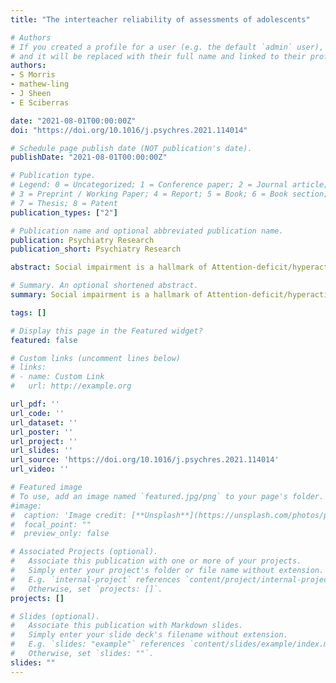 ```yaml
---
title: "The interteacher reliability of assessments of adolescents"

# Authors
# If you created a profile for a user (e.g. the default `admin` user), write the username (folder name) here 
# and it will be replaced with their full name and linked to their profile.
authors:
- S Morris
- mathew-ling
- J Sheen
- E Sciberras

date: "2021-08-01T00:00:00Z"
doi: "https://doi.org/10.1016/j.psychres.2021.114014"

# Schedule page publish date (NOT publication's date).
publishDate: "2021-08-01T00:00:00Z"

# Publication type.
# Legend: 0 = Uncategorized; 1 = Conference paper; 2 = Journal article;
# 3 = Preprint / Working Paper; 4 = Report; 5 = Book; 6 = Book section;
# 7 = Thesis; 8 = Patent
publication_types: ["2"]

# Publication name and optional abbreviated publication name.
publication: Psychiatry Research
publication_short: Psychiatry Research

abstract: Social impairment is a hallmark of Attention-deficit/hyperactivity disorder (ADHD), but the extent of variation in adolescent social strengths and weaknesses is unclear. We compared teacher-reported characteristics of social functioning in adolescents with a history of ADHD (N = 340), and without ADHD (N = 182) from the NIMH Collaborative Multisite Multimodal Treatment Study of Children with ADHD (MTA) at 72-month follow-up (13 – 15.9 years-old). Latent profile analysis of teacher-reported cooperation, assertion and self-control on the Social Skills Rating System (SSRS), was used to identify “social profiles”. Their associations with clinical features were explored. Significant differences in social functioning were identified between adolescents with a history of ADHD, and without ADHD (ES = 0.54 – 0.77). Four distinct social profiles were identified in adolescents with a history of ADHD; unskilled (N = 24, 7%), low average (N = 144, 42%), average (N = 141, 41%), and skilled (N = 31, 9%). Profiles with worse social functioning (low average, unskilled) displayed more symptoms of inattention, hyperactivity/impulsivity, oppositionality, depression, global impairment, and were less liked, more rejected and ignored by peers than average and skilled. Social profile membership was not associated with sex, anxiety symptoms, or remittance / persistence of ADHD. Social functioning in adolescents with a history of ADHD is variable, and associated with worse symptomology, global functioning, and peer relationships, irrespective of persistence or remittance of ADHD. Group level summaries of social difficulties in ADHD may be inadequate given nearly half of adolescents with a history of ADHD presented with average or skilled social profiles.

# Summary. An optional shortened abstract.
summary: Social impairment is a hallmark of Attention-deficit/hyperactivity disorder (ADHD), but the extent of variation in adolescent social strengths and weaknesses is unclear. We compared teacher-reported characteristics of social functioning in adolescents with a history of ADHD (N = 340), and without ADHD (N = 182) from the NIMH Collaborative Multisite Multimodal Treatment Study of Children with ADHD (MTA) at 72-month follow-up (13 – 15.9 years-old).

tags: []

# Display this page in the Featured widget?
featured: false

# Custom links (uncomment lines below)
# links:
# - name: Custom Link
#   url: http://example.org

url_pdf: ''
url_code: ''
url_dataset: ''
url_poster: ''
url_project: ''
url_slides: ''
url_source: 'https://doi.org/10.1016/j.psychres.2021.114014'
url_video: ''

# Featured image
# To use, add an image named `featured.jpg/png` to your page's folder. 
#image:
#  caption: 'Image credit: [**Unsplash**](https://unsplash.com/photos/pLCdAaMFLTE)'
#  focal_point: ""
#  preview_only: false

# Associated Projects (optional).
#   Associate this publication with one or more of your projects.
#   Simply enter your project's folder or file name without extension.
#   E.g. `internal-project` references `content/project/internal-project/index.md`.
#   Otherwise, set `projects: []`.
projects: []

# Slides (optional).
#   Associate this publication with Markdown slides.
#   Simply enter your slide deck's filename without extension.
#   E.g. `slides: "example"` references `content/slides/example/index.md`.
#   Otherwise, set `slides: ""`.
slides: ""
---
```

